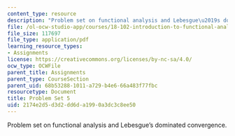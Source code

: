 ```yaml
---
content_type: resource
description: "Problem set on functional analysis and Lebesgue\u2019s dominated convergence."
file: /ol-ocw-studio-app/courses/18-102-introduction-to-functional-analysis-spring-2009/2174e2d5d3d2dd6da1990a3dc3c8ee50_MIT18_102s09_pset05.pdf
file_size: 117697
file_type: application/pdf
learning_resource_types:
- Assignments
license: https://creativecommons.org/licenses/by-nc-sa/4.0/
ocw_type: OCWFile
parent_title: Assignments
parent_type: CourseSection
parent_uid: 68b53288-1011-a729-b4e6-66a483f77fbc
resourcetype: Document
title: Problem Set 5
uid: 2174e2d5-d3d2-dd6d-a199-0a3dc3c8ee50
---
```

Problem set on functional analysis and Lebesgue’s dominated convergence.